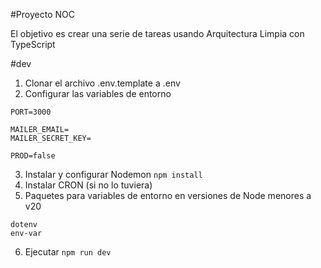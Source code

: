 #Proyecto NOC

El objetivo es crear una serie de tareas usando Arquitectura Limpia con TypeScript

#dev
1. Clonar el archivo .env.template a .env
2. Configurar las variables de entorno
`````
PORT=3000

MAILER_EMAIL=
MAILER_SECRET_KEY=

PROD=false
`````
3. Instalar y configurar Nodemon ``npm install``
4. Instalar CRON (si no lo tuviera)
5. Paquetes para variables de entorno en versiones de Node menores a v20
````
dotenv
env-var
````
6. Ejecutar ``npm run dev`` 